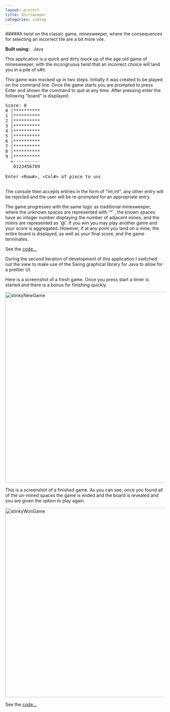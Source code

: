 ```yaml
---
layout: project
title: Shitsweeper
categories: coding
---
```


#####A twist on the classic game, minesweeper, where the consequences for selecting an incorrect tile are a bit more vile.

<p><strong>Built using:</strong>&nbsp;&nbsp;<span class="pict-prog-java icon-2x"> </span>Java</p>



This application is a quick and dirty mock up of the age old game of minesweeper, with the incongruous twist
that an incorrect choice will land you in a pile of s#it.
<!-- abridge -->

This game was mocked up in two steps. Initially it was created to be played on the command line. Once the game
starts you are prompted to press Enter and shown the command to quit at any time. After pressing enter the
following "board" is displayed:


<pre style="width:60%;">
Score: 0
0 |**********
1 |**********
2 |**********
3 |**********
4 |**********
5 |**********
6 |**********
7 |**********
8 |**********
9 |**********
  +----------
   0123456789

Enter &lt;Row#&gt;, &lt;Col#&gt; of piece to uncover: 
  
</pre>

The console then accepts entries in the form of "int,int", any other entry will be rejected and the user will be
re-prompted for an appropriate entry.

The game progresses with the same logic as traditional minesweeper, where the unknown spaces are represented with
'\*' , the known spaces have an integer number displaying the number of adjacent mines, and the miens are represented
as '@'. If you win you may play another game and your score is aggregated. However, if at any point you land on a mine,
 the entire board is displayed, as well as your final score, and the game terminates.

See the [code...](https://github.com/mgingras/stinky-game-command-line)

During the second iteration of development of this application I switched out the view to make use of the Swing graphical 
library for Java to allow for a prettier UI.

Here is a screenshot of a fresh game. Once you press start a timer is started and there is a bonus for finishing
quickly.   

<a href="http://www.flickr.com/photos/97299680@N08/9011402100/" title="stinkyNewGame by martingingras, on Flickr"><img src="http://farm4.staticflickr.com/3704/9011402100_835bd6e96f_z.jpg" width="599" height="600" alt="stinkyNewGame"></a>   

This is a screenshot of a finished game. As you can see, once you found all of the un-mined spaces the game is
ended and the board is revealed and you are given the option to play again.



<a href="http://www.flickr.com/photos/97299680@N08/9011402022/" title="stinkyWonGame by martingingras, on Flickr"><img src="http://farm8.staticflickr.com/7343/9011402022_d06fafba00_z.jpg" width="603" height="596" alt="stinkyWonGame"></a>   


See the [code...](https://github.com/mgingras/stinky-game-swing)